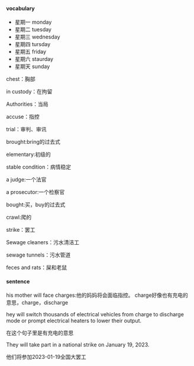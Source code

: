 #### vocabulary

* 星期一 monday
* 星期二 tuesday
* 星期三 wednesday
* 星期四 tursday
* 星期五 friday
* 星期六 staurday
* 星期天 sunday

chest：胸部

in custody：在拘留

Authorities：当局

accuse：指控

trial：审判、审讯

brought:bring的过去式

elementary:初级的

stable condition：病情稳定

a judge:一个法官

a prosecutor:一个检察官

bought:买，buy的过去式

crawl:爬的

strike：罢工

Sewage cleaners：污水清洁工

sewage tunnels：污水管道

feces and rats：屎和老鼠

#### sentence

his mother will face charges:他的妈妈将会面临指控。 charge好像也有充电的意思，charge，discharge

hey will switch thousands of 
electrical vehicles from charge to discharge mode or prompt electrical heaters to lower their output.

在这个句子里是有充电的意思

They will take part in a national strike on January 19, 2023.

他们将参加2023-01-19全国大罢工
